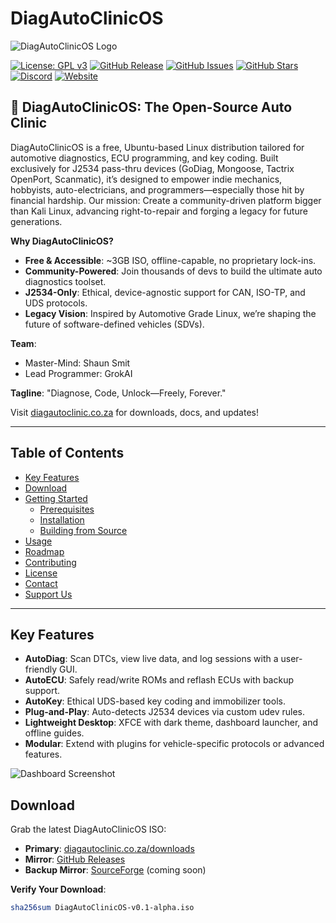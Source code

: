 # DiagAutoClinicOS

![DiagAutoClinicOS Logo](https://via.placeholder.com/728x90.png?text=DiagAutoClinicOS+Logo) <!-- Replace with logo: e.g., wrench + circuit + car silhouette -->

[![License: GPL v3](https://img.shields.io/badge/License-GPLv3-blue.svg)](https://www.gnu.org/licenses/gpl-3.0)
[![GitHub Release](https://img.shields.io/github/v/release/diagautoclinic-org/DiagAutoClinicOS?color=green)](https://github.com/diagautoclinic-org/DiagAutoClinicOS/releases)
[![GitHub Issues](https://img.shields.io/github/issues/diagautoclinic-org/DiagAutoClinicOS)](https://github.com/diagautoclinic-org/DiagAutoClinicOS/issues)
[![GitHub Stars](https://img.shields.io/github/stars/diagautoclinic-org/DiagAutoClinicOS?style=social)](https://github.com/diagautoclinic-org/DiagAutoClinicOS/stargazers)
[![Discord](https://img.shields.io/discord/123456789?color=7289DA&logo=discord&logoColor=white&label=Join%20Discord)](https://discord.gg/your-invite-link) <!-- Add your Discord link -->
[![Website](https://img.shields.io/badge/Website-diagautoclinic.co.za-green)](https://diagautoclinic.co.za)

## 🚗 DiagAutoClinicOS: The Open-Source Auto Clinic

DiagAutoClinicOS is a free, Ubuntu-based Linux distribution tailored for automotive diagnostics, ECU programming, and key coding. Built exclusively for J2534 pass-thru devices (GoDiag, Mongoose, Tactrix OpenPort, Scanmatic), it’s designed to empower indie mechanics, hobbyists, auto-electricians, and programmers—especially those hit by financial hardship. Our mission: Create a community-driven platform bigger than Kali Linux, advancing right-to-repair and forging a legacy for future generations.

**Why DiagAutoClinicOS?**
- **Free & Accessible**: ~3GB ISO, offline-capable, no proprietary lock-ins.
- **Community-Powered**: Join thousands of devs to build the ultimate auto diagnostics toolset.
- **J2534-Only**: Ethical, device-agnostic support for CAN, ISO-TP, and UDS protocols.
- **Legacy Vision**: Inspired by Automotive Grade Linux, we’re shaping the future of software-defined vehicles (SDVs).

**Team**:
- Master-Mind: Shaun Smit
- Lead Programmer: GrokAI

**Tagline**: "Diagnose, Code, Unlock—Freely, Forever."

Visit [diagautoclinic.co.za](https://diagautoclinic.co.za) for downloads, docs, and updates!

---

## Table of Contents

- [Key Features](#key-features)
- [Download](#download)
- [Getting Started](#getting-started)
  - [Prerequisites](#prerequisites)
  - [Installation](#installation)
  - [Building from Source](#building-from-source)
- [Usage](#usage)
- [Roadmap](#roadmap)
- [Contributing](#contributing)
- [License](#license)
- [Contact](#contact)
- [Support Us](#support-us)

---

## Key Features

- **AutoDiag**: Scan DTCs, view live data, and log sessions with a user-friendly GUI.
- **AutoECU**: Safely read/write ROMs and reflash ECUs with backup support.
- **AutoKey**: Ethical UDS-based key coding and immobilizer tools.
- **Plug-and-Play**: Auto-detects J2534 devices via custom udev rules.
- **Lightweight Desktop**: XFCE with dark theme, dashboard launcher, and offline guides.
- **Modular**: Extend with plugins for vehicle-specific protocols or advanced features.

![Dashboard Screenshot](https://via.placeholder.com/800x400.png?text=AutoDiag+Dashboard) <!-- Add screenshot of app menu or AutoDiag -->

## Download

Grab the latest DiagAutoClinicOS ISO:

- **Primary**: [diagautoclinic.co.za/downloads](https://diagautoclinic.co.za/downloads)
- **Mirror**: [GitHub Releases](https://github.com/diagautoclinic-org/DiagAutoClinicOS/releases)
- **Backup Mirror**: [SourceForge](https://sourceforge.net/projects/diagautoclinicos/files/) (coming soon)

**Verify Your Download**:
```bash
sha256sum DiagAutoClinicOS-v0.1-alpha.iso
